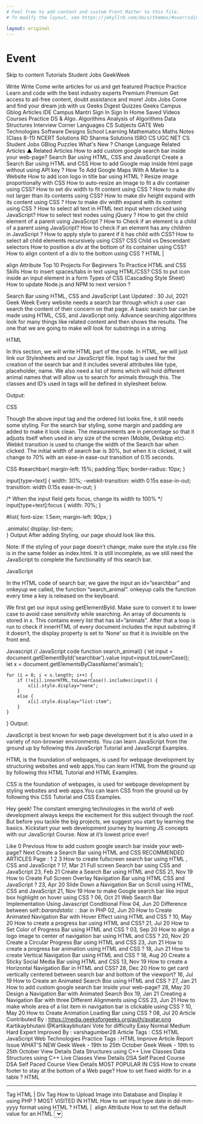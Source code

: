 ```yaml
---
# Feel free to add content and custom Front Matter to this file.
# To modify the layout, see https://jekyllrb.com/docs/themes/#overriding-theme-defaults

layout: original
---
```

# Event
Skip to content
Tutorials
Student
Jobs
GeekWeek

Write
Write
Come write articles for us and get featured
Practice
Practice
Learn and code with the best industry experts
Premium
Premium
Get access to ad-free content, doubt assistance and more!
Jobs
Jobs
Come and find your dream job with us
Geeks Digest
Quizzes
Geeks Campus
Gblog Articles
IDE
Campus Mantri
Sign In
Sign In
Home
Saved Videos
Courses
Practice DS & Algo.
Algorithms
Analysis of Algorithms
Data Structures
Interview Corner
Languages
CS Subjects
GATE
Web Technologies
Software Designs
School Learning
Mathematics
Maths Notes (Class 8-11)
NCERT Solutions
RD Sharma Solutions
ISRO CS
UGC NET CS
Student
Jobs
GBlog
Puzzles
What's New ?
 Change Language
Related Articles
▲
Related Articles
How to add custom google search bar inside your web-page?
Search Bar using HTML, CSS and JavaScript
Create a Search Bar using HTML and CSS
How to add Google map inside html page without using API key ?
How To Add Google Maps With A Marker to a Website
How to add icon logo in title bar using HTML ?
Resize image proportionally with CSS
How to auto-resize an image to fit a div container using CSS?
How to set div width to fit content using CSS ?
How to make div not larger than its contents using CSS?
How to make div height expand with its content using CSS ?
How to make div width expand with its content using CSS ?
How to select all text in HTML text input when clicked using JavaScript?
How to select text nodes using jQuery ?
How to get the child element of a parent using JavaScript ?
How to Check if an element is a child of a parent using JavaScript?
How to check if an element has any children in JavaScript ?
How to apply style to parent if it has child with CSS?
How to select all child elements recursively using CSS?
CSS Child vs Descendant selectors
How to position a div at the bottom of its container using CSS?
How to align content of a div to the bottom using CSS ?
HTML | <div> align Attribute
Top 10 Projects For Beginners To Practice HTML and CSS Skills
How to insert spaces/tabs in text using HTML/CSS?
CSS to put icon inside an input element in a form
Types of CSS (Cascading Style Sheet)
How to update Node.js and NPM to next version ?

Search Bar using HTML, CSS and JavaScript
Last Updated : 30 Jul, 2021
Geek Week
Every website needs a search bar through which a user can search the content of their concern on that page. A basic search bar can be made using HTML, CSS, and JavaScript only. Advance searching algorithms look for many things like related content and then shows the results. The one that we are going to make will look for substrings in a string.
 

HTML

In this section, we will write HTML part of the code. In HTML, we will just link our Stylesheets and our JavaScript file. Input tag is used for the creation of the search bar and it includes several attributes like type, placeholder, name. We also need a list of items which will hold different animal names that will allow us to search for animals through this. The classes and ID’s used in tags will be defined in stylesheet below. 


Output: 
 





 

CSS

Though the above input tag and the ordered list looks fine, it still needs some styling. For the search bar styling, some margin and padding are added to make it look clean. The measurements are in percentage so that it adjusts itself when used in any size of the screen (Mobile, Desktop etc). Webkit transition is used to change the width of the Search bar when clicked. The initial width of search bar is 30%, but when it is clicked, it will change to 70% with an ease-in ease-out transition of 0.15 seconds.

CSS
  #searchbar{
     margin-left: 15%;
     padding:15px;
     border-radius: 10px;
   }
 
   input[type=text] {
      width: 30%;
      -webkit-transition: width 0.15s ease-in-out;
      transition: width 0.15s ease-in-out;
   }
 
   /* When the input field gets focus,
        change its width to 100% */
   input[type=text]:focus {
     width: 70%;
   }
 
  #list{
    font-size:  1.5em;
    margin-left: 90px;
   }
 
.animals{
   display: list-item;    
  } 
Output 
After adding Styling, our page should look like this. 
 



Note: If the styling of your page doesn’t change, make sure the style.css file is in the same folder as index.html. 
It is still incomplete, as we still need the JavaScript to complete the functionality of this search bar.
 

JavaScript



In the HTML code of search bar, we gave the input an id=”searchbar” and onkeyup we called, the function “search_animal”. onkeyup calls the function every time a key is released on the keyboard. 

We first get our input using getElementById. Make sure to convert it to lower case to avoid case sensitivity while searching. An array of documents is stored in x. This contains every list that has id=”animals”. After that a loop is run to check if innerHTML of every document includes the input substring if it doesn’t, the display property is set to ‘None’ so that it is invisible on the front end. 

Javascript
// JavaScript code
function search_animal() {
    let input = document.getElementById('searchbar').value
    input=input.toLowerCase();
    let x = document.getElementsByClassName('animals');
      
    for (i = 0; i < x.length; i++) { 
        if (!x[i].innerHTML.toLowerCase().includes(input)) {
            x[i].style.display="none";
        }
        else {
            x[i].style.display="list-item";                 
        }
    }
}
Output: 



 

JavaScript is best known for web page development but it is also used in a variety of non-browser environments. You can learn JavaScript from the ground up by following this JavaScript Tutorial and JavaScript Examples.

HTML is the foundation of webpages, is used for webpage development by structuring websites and web apps.You can learn HTML from the ground up by following this HTML Tutorial and HTML Examples.

CSS is the foundation of webpages, is used for webpage development by styling websites and web apps.You can learn CSS from the ground up by following this CSS Tutorial and CSS Examples.

Hey geek! The constant emerging technologies in the world of web development always keeps the excitement for this subject through the roof. But before you tackle the big projects, we suggest you start by learning the basics. Kickstart your web development journey by learning JS concepts with our JavaScript Course. Now at it’s lowest price ever!





Like
0
Previous
How to add custom google search bar inside your web-page?
Next
Create a Search Bar using HTML and CSS
RECOMMENDED ARTICLES
Page :
1
2
3
How to create fullscreen search bar using HTML , CSS and JavaScript ?
17, Mar 21
Full screen Search bar using CSS and JavaScript
23, Feb 21
Create a Search Bar using HTML and CSS
21, Nov 19
How to Create Full Screen Overlay Navigation Bar using HTML CSS and JavaScript ?
23, Apr 20
Slide Down a Navigation Bar on Scroll using HTML, CSS and JavaScript
21, Nov 19
How to make Google search bar like input box highlight on hover using CSS ?
06, Oct 21
Web Search Bar Implementation Using Javascript Conditional Flow
04, Jun 20
Difference between self::$bar and static::$bar in PHP
02, Jun 20
How to Create Animated Navigation Bar with Hover Effect using HTML and CSS ?
10, May 20
How to create a progress bar using HTML and CSS?
21, Jul 20
How to Set Color of Progress Bar using HTML and CSS ?
03, Sep 20
How to align a logo image to center of navigation bar using HTML and CSS ?
20, Nov 20
Create a Circular Progress Bar using HTML and CSS
23, Jun 21
How to create a progress bar animation using HTML and CSS ?
18, Jun 21
How to create Vertical Navigation Bar using HTML and CSS ?
18, Aug 20
Create a Sticky Social Media Bar using HTML and CSS
13, Nov 19
How to create a Horizontal Navigation Bar in HTML and CSS?
28, Dec 20
How to get card vertically centered between search bar and bottom of the viewport?
16, Jul 19
How to Create an Animated Search Box using HTML and CSS ?
27, Jan 21
How to add custom google search bar inside your web-page?
28, May 20
Design a Navigation Bar with Animated Search Box
19, Jan 21
Creating a Navigation Bar with three Different Alignments using CSS
23, Jun 21
How to make whole area of a list item in navigation bar is clickable using CSS ?
10, May 20
How to Create Animation Loading Bar using CSS ?
08, Jul 20
Article Contributed By :
https://media.geeksforgeeks.org/auth/avatar.png
Kartikaybhutani
@Kartikaybhutani
Vote for difficulty
Easy
Normal
Medium
Hard
Expert
Improved By :
varshagumber28
Article Tags :
CSS
HTML
JavaScript
Web Technologies
Practice Tags :
HTML
Improve Article
Report Issue
WHAT'S NEW
Geek Week - 19th to 25th October
Geek Week - 19th to 25th October
View Details
Data Structures using C++ Live Classes
Data Structures using C++ Live Classes
View Details
DSA Self Paced Course
DSA Self Paced Course
View Details
MOST POPULAR IN CSS
How to create footer to stay at the bottom of a Web page?
How to set fixed width for <td> in a table ?
HTML <hr> Tag
HTML | Div Tag
How to Upload Image into Database and Display it using PHP ?
MOST VISITED IN HTML
How to set input type date in dd-mm-yyyy format using HTML ?
HTML | <img> align Attribute
How to set the default value for an HTML <select> element?
Hide or show elements in HTML using display property
HTML | <font> color Attribute
Writing code in comment? Please use ide.geeksforgeeks.org, generate link and share the link here.


Load Comments
5th Floor, A-118,
Sector-136, Noida, Uttar Pradesh - 201305
feedback@geeksforgeeks.org
Company
About Us
Careers
Privacy Policy
Contact Us
Copyright Policy
Learn
Algorithms
Data Structures
Languages
CS Subjects
Video Tutorials
Web Development
Web Tutorials
HTML
CSS
JavaScript
Bootstrap
Contribute
Write an Article
Write Interview Experience
Internships
Videos
@geeksforgeeks , Some rights reserved

We use cookies to ensure you have the best browsing experience on our website. By using our site, you acknowledge that you have read and understood our Cookie Policy & Privacy Policy
Got It !
Lightbox
